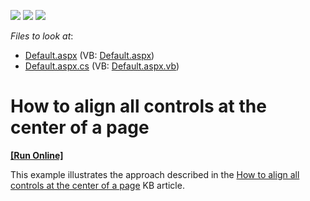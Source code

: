 <!-- default badges list -->
![](https://img.shields.io/endpoint?url=https://codecentral.devexpress.com/api/v1/VersionRange/128566036/14.1.8%2B)
[![](https://img.shields.io/badge/Open_in_DevExpress_Support_Center-FF7200?style=flat-square&logo=DevExpress&logoColor=white)](https://supportcenter.devexpress.com/ticket/details/T191012)
[![](https://img.shields.io/badge/📖_How_to_use_DevExpress_Examples-e9f6fc?style=flat-square)](https://docs.devexpress.com/GeneralInformation/403183)
<!-- default badges end -->
<!-- default file list -->
*Files to look at*:

* [Default.aspx](./CS/Default.aspx) (VB: [Default.aspx](./VB/Default.aspx))
* [Default.aspx.cs](./CS/Default.aspx.cs) (VB: [Default.aspx.vb](./VB/Default.aspx.vb))
<!-- default file list end -->
# How to align all controls at the center of a page
<!-- run online -->
**[[Run Online]](https://codecentral.devexpress.com/t191012/)**
<!-- run online end -->


This example illustrates the approach described in the <a href="https://www.devexpress.com/Support/Center/p/T190995">How to align all controls at the center of a page</a> KB article.

<br/>


